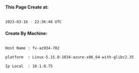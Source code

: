 
   
#### This Page Create at:

```bash

2023-03-16 - 22:36:46 UTC

```

#### Create By Machine:

```bash

Host Name : fv-az934-702

platform  : Linux-5.15.0-1034-azure-x86_64-with-glibc2.35

Ip Local  : 10.1.0.75

```

